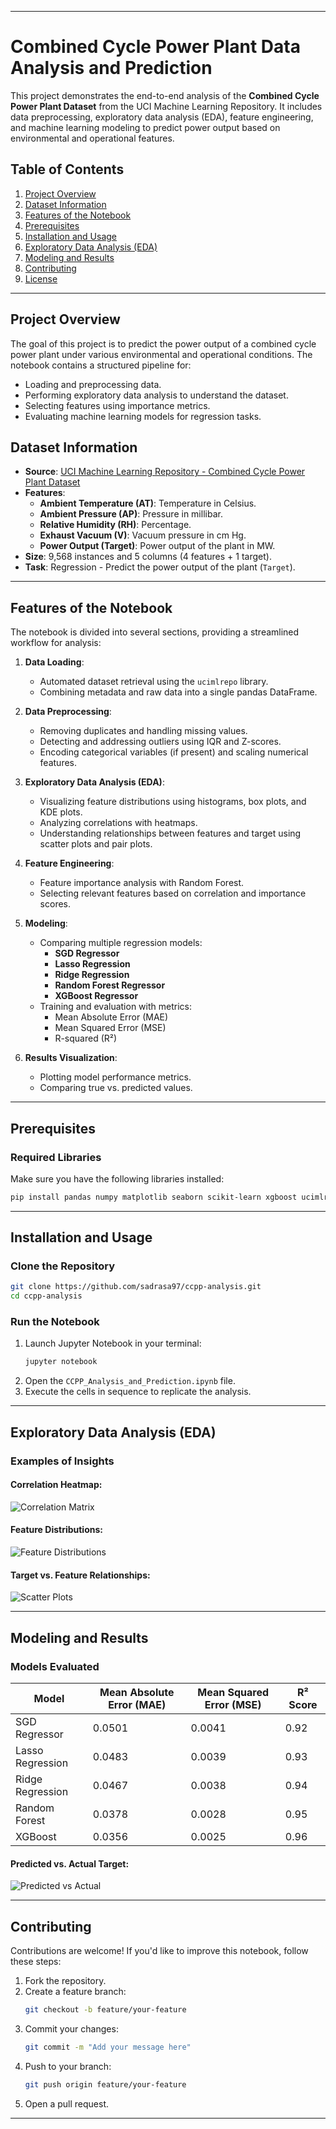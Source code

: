
---

# Combined Cycle Power Plant Data Analysis and Prediction

This project demonstrates the end-to-end analysis of the **Combined Cycle Power Plant Dataset** from the UCI Machine Learning Repository. It includes data preprocessing, exploratory data analysis (EDA), feature engineering, and machine learning modeling to predict power output based on environmental and operational features.

## Table of Contents

1. [Project Overview](#project-overview)
2. [Dataset Information](#dataset-information)
3. [Features of the Notebook](#features-of-the-notebook)
4. [Prerequisites](#prerequisites)
5. [Installation and Usage](#installation-and-usage)
6. [Exploratory Data Analysis (EDA)](#exploratory-data-analysis-eda)
7. [Modeling and Results](#modeling-and-results)
8. [Contributing](#contributing)
9. [License](#license)

---

## Project Overview

The goal of this project is to predict the power output of a combined cycle power plant under various environmental and operational conditions. The notebook contains a structured pipeline for:

- Loading and preprocessing data.
- Performing exploratory data analysis to understand the dataset.
- Selecting features using importance metrics.
- Evaluating machine learning models for regression tasks.

## Dataset Information

- **Source**: [UCI Machine Learning Repository - Combined Cycle Power Plant Dataset](https://archive.ics.uci.edu/ml/datasets/Combined+Cycle+Power+Plant)
- **Features**:
  - **Ambient Temperature (AT)**: Temperature in Celsius.
  - **Ambient Pressure (AP)**: Pressure in millibar.
  - **Relative Humidity (RH)**: Percentage.
  - **Exhaust Vacuum (V)**: Vacuum pressure in cm Hg.
  - **Power Output (Target)**: Power output of the plant in MW.
- **Size**: 9,568 instances and 5 columns (4 features + 1 target).
- **Task**: Regression - Predict the power output of the plant (`Target`).

---

## Features of the Notebook

The notebook is divided into several sections, providing a streamlined workflow for analysis:

1. **Data Loading**:
   - Automated dataset retrieval using the `ucimlrepo` library.
   - Combining metadata and raw data into a single pandas DataFrame.

2. **Data Preprocessing**:
   - Removing duplicates and handling missing values.
   - Detecting and addressing outliers using IQR and Z-scores.
   - Encoding categorical variables (if present) and scaling numerical features.

3. **Exploratory Data Analysis (EDA)**:
   - Visualizing feature distributions using histograms, box plots, and KDE plots.
   - Analyzing correlations with heatmaps.
   - Understanding relationships between features and target using scatter plots and pair plots.

4. **Feature Engineering**:
   - Feature importance analysis with Random Forest.
   - Selecting relevant features based on correlation and importance scores.

5. **Modeling**:
   - Comparing multiple regression models:
     - **SGD Regressor**
     - **Lasso Regression**
     - **Ridge Regression**
     - **Random Forest Regressor**
     - **XGBoost Regressor**
   - Training and evaluation with metrics:
     - Mean Absolute Error (MAE)
     - Mean Squared Error (MSE)
     - R-squared (R²)

6. **Results Visualization**:
   - Plotting model performance metrics.
   - Comparing true vs. predicted values.

---

## Prerequisites

### Required Libraries

Make sure you have the following libraries installed:

```bash
pip install pandas numpy matplotlib seaborn scikit-learn xgboost ucimlrepo
```

---

## Installation and Usage

### Clone the Repository

```bash
git clone https://github.com/sadrasa97/ccpp-analysis.git
cd ccpp-analysis
```

### Run the Notebook

1. Launch Jupyter Notebook in your terminal:
   ```bash
   jupyter notebook
   ```
2. Open the `CCPP_Analysis_and_Prediction.ipynb` file.
3. Execute the cells in sequence to replicate the analysis.

---

## Exploratory Data Analysis (EDA)

### Examples of Insights

#### Correlation Heatmap:
![Correlation Matrix](path/to/correlation_matrix.png)

#### Feature Distributions:
![Feature Distributions](path/to/feature_distributions.png)

#### Target vs. Feature Relationships:
![Scatter Plots](path/to/scatter_plots.png)

---

## Modeling and Results

### Models Evaluated

| Model                | Mean Absolute Error (MAE) | Mean Squared Error (MSE) | R² Score |
|----------------------|---------------------------|---------------------------|----------|
| SGD Regressor        | 0.0501                   | 0.0041                   | 0.92     |
| Lasso Regression     | 0.0483                   | 0.0039                   | 0.93     |
| Ridge Regression     | 0.0467                   | 0.0038                   | 0.94     |
| Random Forest        | 0.0378                   | 0.0028                   | 0.95     |
| XGBoost              | 0.0356                   | 0.0025                   | 0.96     |

#### Predicted vs. Actual Target:
![Predicted vs Actual](path/to/predicted_vs_actual.png)

---

## Contributing

Contributions are welcome! If you'd like to improve this notebook, follow these steps:

1. Fork the repository.
2. Create a feature branch:
   ```bash
   git checkout -b feature/your-feature
   ```
3. Commit your changes:
   ```bash
   git commit -m "Add your message here"
   ```
4. Push to your branch:
   ```bash
   git push origin feature/your-feature
   ```
5. Open a pull request.

---

